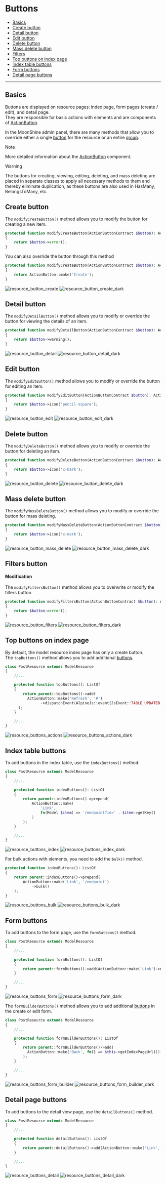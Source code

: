 # Buttons

- [Basics](#basics)
- [Create button](#create)
- [Detail button](#detail)
- [Edit button](#edit)
- [Delete button](#delete)
- [Mass delete button](#mass-delete)
- [Filters](#filters)
- [Top buttons on index page](#top-buttons)
- [Index table buttons](#index-buttons)
- [Form buttons](#form-buttons)
- [Detail page buttons](#detail-buttons)

---

<a name="basics"></a>
## Basics

Buttons are displayed on resource pages: index page, form pages (create / edit), and detail page.  
They are responsible for basic actions with elements and are components of [ActionButton](/docs/{{version}}/components/action-button).

In the MoonShine admin panel, there are many methods that allow you to override either a single [button](/docs/{{version}}/components/action-button) for the resource or an entire [group](/docs/{{version}}/components/action-group).

> [!NOTE]
> More detailed information about the [ActionButton](/docs/{{version}}/components/action-button) component.

> [!WARNING]
> The buttons for creating, viewing, editing, deleting, and mass deleting are placed in separate classes to apply all necessary methods to them and thereby eliminate duplication, as these buttons are also used in HasMany, BelongsToMany, etc.

<a name="create"></a>
## Create button

The `modifyCreateButton()` method allows you to modify the button for creating a new item.

```php
protected function modifyCreateButton(ActionButtonContract $button): ActionButtonContract
{
    return $button->error();
}
```

You can also override the button through this method

```php
protected function modifyCreateButton(ActionButtonContract $button): ActionButtonContract
{
    return ActionButton::make('Create');
}
```

![resource_button_create](https://raw.githubusercontent.com/moonshine-software/doc/3.x/resources/screenshots/resource_button_create.png) 
![resource_button_create_dark](https://raw.githubusercontent.com/moonshine-software/doc/3.x/resources/screenshots/resource_button_create_dark.png)

<a name="detail"></a>
## Detail button

The `modifyDetailButton()` method allows you to modify or override the button for viewing the details of an item.

```php
protected function modifyDetailButton(ActionButtonContract $button): ActionButtonContract
{
    return $button->warning();
}
```

![resource_button_detail](https://raw.githubusercontent.com/moonshine-software/doc/3.x/resources/screenshots/resource_button_detail.png) 
![resource_button_detail_dark](https://raw.githubusercontent.com/moonshine-software/doc/3.x/resources/screenshots/resource_button_detail_dark.png)

<a name="edit"></a>
## Edit button

The `modifyEditButton()` method allows you to modify or override the button for editing an item.

```php
protected function modifyEditButton(ActionButtonContract $button): ActionButtonContract
{
    return $button->icon('pencil-square');
}
```

![resource_button_edit](https://raw.githubusercontent.com/moonshine-software/doc/3.x/resources/screenshots/resource_button_edit.png) 
![resource_button_edit_dark](https://raw.githubusercontent.com/moonshine-software/doc/3.x/resources/screenshots/resource_button_edit_dark.png)

<a name="delete"></a>
## Delete button

The `modifyDeleteButton()` method allows you to modify or override the button for deleting an item.

```php
protected function modifyDeleteButton(ActionButtonContract $button): ActionButtonContract
{
    return $button->icon('x-mark');
}
```

![resource_button_delete](https://raw.githubusercontent.com/moonshine-software/doc/3.x/resources/screenshots/resource_button_delete.png) 
![resource_button_delete_dark](https://raw.githubusercontent.com/moonshine-software/doc/3.x/resources/screenshots/resource_button_delete_dark.png)

<a name="mass-delete"></a>
## Mass delete button

The `modifyMassDeleteButton()` method allows you to modify or override the button for mass deleting.

```php
protected function modifyMassDeleteButton(ActionButtonContract $button): ActionButtonContract
{
    return $button->icon('x-mark');
}
```

![resource_button_mass_delete](https://raw.githubusercontent.com/moonshine-software/doc/3.x/resources/screenshots/resource_button_mass_delete.png) ![resource_button_mass_delete_dark](https://raw.githubusercontent.com/moonshine-software/doc/3.x/resources/screenshots/resource_button_mass_delete_dark.png)

<a name="filters"></a>
## Filters button

#### Modification

The `modifyFiltersButton()` method allows you to overwrite or modify the filters button.

```php
protected function modifyFiltersButton(ActionButtonContract $button): ActionButtonContract
{
    return $button->error();
}
```

![resource_button_filters](https://raw.githubusercontent.com/moonshine-software/doc/3.x/resources/screenshots/resource_button_filters.png) 
![resource_button_filters_dark](https://raw.githubusercontent.com/moonshine-software/doc/3.x/resources/screenshots/resource_button_filters_dark.png)

<a name="top-buttons"></a>
## Top buttons on index page

By default, the model resource index page has only a create button.  
The `topButtons()` method allows you to add additional [buttons](/docs/{{version}}/components/action-button).

```php
class PostResource extends ModelResource
{
    //...

    protected function topButtons(): ListOf
    {
        return parent::topButtons()->add(
          ActionButton::make('Refresh', '#')
                ->dispatchEvent(AlpineJs::event(JsEvent::TABLE_UPDATED, $this->getListComponentName()))
      );
    }

    //...
}
```

![resource_buttons_actions](https://raw.githubusercontent.com/moonshine-software/doc/3.x/resources/screenshots/resource_buttons_actions.png) 
![resource_buttons_actions_dark](https://raw.githubusercontent.com/moonshine-software/doc/3.x/resources/screenshots/resource_buttons_actions_dark.png)

<a name="index-buttons"></a>
## Index table buttons

To add buttons in the index table, use the `indexButtons()` method.

```php
class PostResource extends ModelResource
{
    //...

    protected function indexButtons(): ListOf
    {
        return parent::indexButtons()->prepend(
            ActionButton::make(
                'Link',
                fn(Model $item) => '/endpoint?id=' . $item->getKey()
            )
        );
    }

    //...
}
```

![resource_buttons_index](https://raw.githubusercontent.com/moonshine-software/doc/3.x/resources/screenshots/resource_buttons_index.png) 
![resource_buttons_index_dark](https://raw.githubusercontent.com/moonshine-software/doc/3.x/resources/screenshots/resource_buttons_index_dark.png)

For bulk actions with elements, you need to add the `bulk()` method.

```php
protected function indexButtons(): ListOf
{
    return parent::indexButtons()->prepend(
        ActionButton::make('Link', '/endpoint')
            ->bulk()
    );
}
```

![resource_buttons_bulk](https://raw.githubusercontent.com/moonshine-software/doc/3.x/resources/screenshots/resource_buttons_bulk.png) 
![resource_buttons_bulk_dark](https://raw.githubusercontent.com/moonshine-software/doc/3.x/resources/screenshots/resource_buttons_bulk_dark.png)


<a name="form-buttons"></a>
## Form buttons

To add buttons to the form page, use the `formButtons()` method.

```php
class PostResource extends ModelResource
{
    //...

    protected function formButtons(): ListOf
    {
        return parent::formButtons()->add(ActionButton::make('Link')->method('updateSomething'));
    }

    //...
}
```

![resource_buttons_form](https://raw.githubusercontent.com/moonshine-software/doc/3.x/resources/screenshots/resource_buttons_form.png) 
![resource_buttons_form_dark](https://raw.githubusercontent.com/moonshine-software/doc/3.x/resources/screenshots/resource_buttons_form_dark.png)

The `formBuilderButtons()` method allows you to add additional [buttons](/docs/{{version}}/components/action-button) in the create or edit form.

```php
class PostResource extends ModelResource
{
    //...

    protected function formBuilderButtons(): ListOf
    {
        return parent::formBuilderButtons()->add(
          ActionButton::make('Back', fn() => $this->getIndexPageUrl())->class('btn-lg')
        );
    }

    //...
}
```

![resource_buttons_form_builder](https://raw.githubusercontent.com/moonshine-software/doc/3.x/resources/screenshots/resource_buttons_form_builder.png) ![resource_buttons_form_builder_dark](https://raw.githubusercontent.com/moonshine-software/doc/3.x/resources/screenshots/resource_buttons_form_builder_dark.png)


<a name="detail-buttons"></a>
## Detail page buttons

To add buttons to the detail view page, use the `detailButtons()` method.

```php
class PostResource extends ModelResource
{
    //...

    protected function detailButtons(): ListOf
    {
        return parent::detailButtons()->add(ActionButton::make('Link', '/endpoint'));
    }

    //...
}
```

![resource_buttons_detail](https://raw.githubusercontent.com/moonshine-software/doc/3.x/resources/screenshots/resource_buttons_detail.png) 
![resource_buttons_detail_dark](https://raw.githubusercontent.com/moonshine-software/doc/3.x/resources/screenshots/resource_buttons_detail_dark.png)